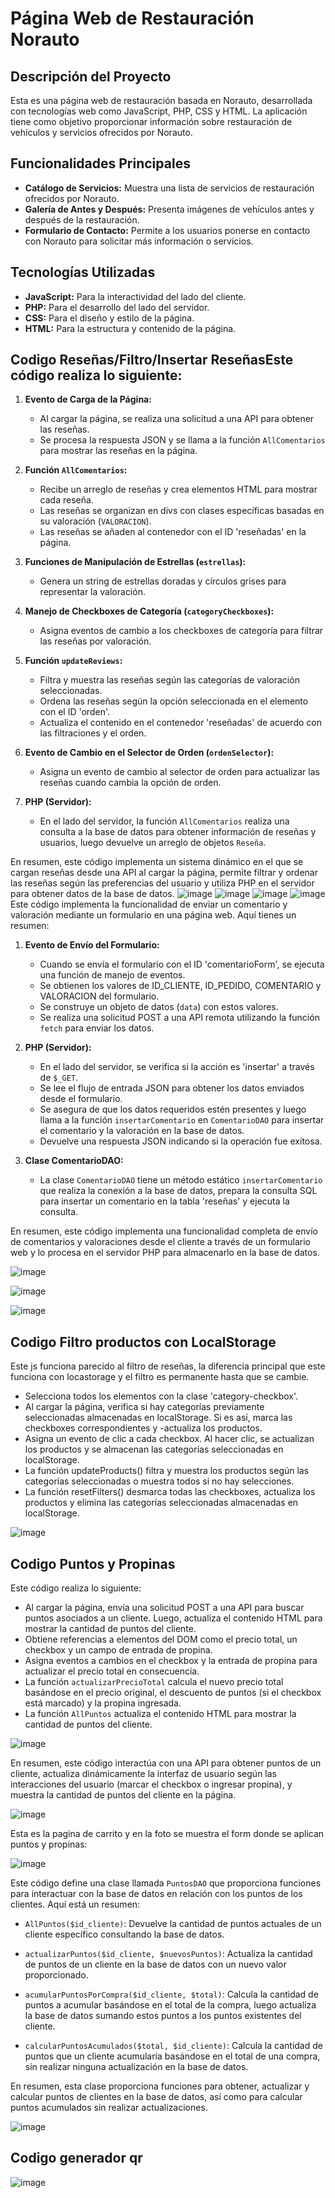 # Página Web de Restauración Norauto

## Descripción del Proyecto
Esta es una página web de restauración basada en Norauto, desarrollada con tecnologías web como JavaScript, PHP, CSS y HTML. La aplicación tiene como objetivo proporcionar información sobre restauración de vehículos y servicios ofrecidos por Norauto.

## Funcionalidades Principales
- **Catálogo de Servicios:** Muestra una lista de servicios de restauración ofrecidos por Norauto.
- **Galería de Antes y Después:** Presenta imágenes de vehículos antes y después de la restauración.
- **Formulario de Contacto:** Permite a los usuarios ponerse en contacto con Norauto para solicitar más información o servicios.

## Tecnologías Utilizadas
- **JavaScript:** Para la interactividad del lado del cliente.
- **PHP:** Para el desarrollo del lado del servidor.
- **CSS:** Para el diseño y estilo de la página.
- **HTML:** Para la estructura y contenido de la página.


## Codigo Reseñas/Filtro/Insertar ReseñasEste código realiza lo siguiente:

1. **Evento de Carga de la Página:**
   - Al cargar la página, se realiza una solicitud a una API para obtener las reseñas.
   - Se procesa la respuesta JSON y se llama a la función `AllComentarios` para mostrar las reseñas en la página.

2. **Función `AllComentarios`:**
   - Recibe un arreglo de reseñas y crea elementos HTML para mostrar cada reseña.
   - Las reseñas se organizan en divs con clases específicas basadas en su valoración (`VALORACION`).
   - Las reseñas se añaden al contenedor con el ID 'reseñadas' en la página.

3. **Funciones de Manipulación de Estrellas (`estrellas`):**
   - Genera un string de estrellas doradas y círculos grises para representar la valoración.

4. **Manejo de Checkboxes de Categoría (`categoryCheckboxes`):**
   - Asigna eventos de cambio a los checkboxes de categoría para filtrar las reseñas por valoración.

5. **Función `updateReviews`:**
   - Filtra y muestra las reseñas según las categorías de valoración seleccionadas.
   - Ordena las reseñas según la opción seleccionada en el elemento con el ID 'orden'.
   - Actualiza el contenido en el contenedor 'reseñadas' de acuerdo con las filtraciones y el orden.

6. **Evento de Cambio en el Selector de Orden (`ordenSelector`):**
   - Asigna un evento de cambio al selector de orden para actualizar las reseñas cuando cambia la opción de orden.

7. **PHP (Servidor):**
   - En el lado del servidor, la función `AllComentarios` realiza una consulta a la base de datos para obtener información de reseñas y usuarios, luego devuelve un arreglo de objetos `Reseña`.

En resumen, este código implementa un sistema dinámico en el que se cargan reseñas desde una API al cargar la página, permite filtrar y ordenar las reseñas según las preferencias del usuario y utiliza PHP en el servidor para obtener datos de la base de datos.
![image](https://github.com/isaacmskk/norauto/assets/145151333/64ab26f5-f4bc-4b8f-b722-c8aad7c3b2a3)
![image](https://github.com/isaacmskk/norauto/assets/145151333/8415a436-dca7-43f4-a356-2725aaed034e)
![image](https://github.com/isaacmskk/norauto/assets/145151333/48b4bf72-2a71-4d3b-a65e-4cb60bf6ca45)
![image](https://github.com/isaacmskk/norauto/assets/145151333/d9df0e05-97b8-4531-af68-d80fbee87269)
Este código implementa la funcionalidad de enviar un comentario y valoración mediante un formulario en una página web. Aquí tienes un resumen:

1. **Evento de Envío del Formulario:**
   - Cuando se envía el formulario con el ID 'comentarioForm', se ejecuta una función de manejo de eventos.
   - Se obtienen los valores de ID_CLIENTE, ID_PEDIDO, COMENTARIO y VALORACION del formulario.
   - Se construye un objeto de datos (`data`) con estos valores.
   - Se realiza una solicitud POST a una API remota utilizando la función `fetch` para enviar los datos.

2. **PHP (Servidor):**
   - En el lado del servidor, se verifica si la acción es 'insertar' a través de `$_GET`.
   - Se lee el flujo de entrada JSON para obtener los datos enviados desde el formulario.
   - Se asegura de que los datos requeridos estén presentes y luego llama a la función `insertarComentario` en `ComentarioDAO` para insertar el comentario y la valoración en la base de datos.
   - Devuelve una respuesta JSON indicando si la operación fue exitosa.

3. **Clase ComentarioDAO:**
   - La clase `ComentarioDAO` tiene un método estático `insertarComentario` que realiza la conexión a la base de datos, prepara la consulta SQL para insertar un comentario en la tabla 'reseñas' y ejecuta la consulta.

En resumen, este código implementa una funcionalidad completa de envío de comentarios y valoraciones desde el cliente a través de un formulario web y lo procesa en el servidor PHP para almacenarlo en la base de datos.

![image](https://github.com/isaacmskk/norauto/assets/145151333/24a6f295-4006-4bd6-9040-acd778459310)


![image](https://github.com/isaacmskk/norauto/assets/145151333/be9ec123-f8f2-4c7c-92d4-86647eaba1d8)

![image](https://github.com/isaacmskk/norauto/assets/145151333/a3bb1f8e-8f68-4628-bef3-fce6dfbb9890)

## Codigo Filtro productos con LocalStorage
Este js funciona parecido al filtro de reseñas, la diferencia principal que este funciona con locastorage y el filtro es permanente hasta que se cambie.
- Selecciona todos los elementos con la clase 'category-checkbox'.
- Al cargar la página, verifica si hay categorías previamente seleccionadas almacenadas en localStorage. Si es así, marca las checkboxes correspondientes y -actualiza los productos.
- Asigna un evento de clic a cada checkbox. Al hacer clic, se actualizan los productos y se almacenan las categorías seleccionadas en localStorage.
- La función updateProducts() filtra y muestra los productos según las categorías seleccionadas o muestra todos si no hay selecciones.
- La función resetFilters() desmarca todas las checkboxes, actualiza los productos y elimina las categorías seleccionadas almacenadas en localStorage.
  
![image](https://github.com/isaacmskk/norauto/assets/145151333/9051d40b-d2ad-469c-aecc-a2db588d82fd)


## Codigo Puntos y Propinas
Este código realiza lo siguiente:

- Al cargar la página, envía una solicitud POST a una API para buscar puntos asociados a un cliente. Luego, actualiza el contenido HTML para mostrar la cantidad de puntos del cliente.
-  Obtiene referencias a elementos del DOM como el precio total, un checkbox y un campo de entrada de propina.
- Asigna eventos a cambios en el checkbox y la entrada de propina para actualizar el precio total en consecuencia.
- La función `actualizarPrecioTotal` calcula el nuevo precio total basándose en el precio original, el descuento de puntos (si el checkbox está marcado) y la propina ingresada.
- La función `AllPuntos` actualiza el contenido HTML para mostrar la cantidad de puntos del cliente.
  
![image](https://github.com/isaacmskk/norauto/assets/145151333/a100ad16-df7e-4db1-9445-1f24ad03a6fa)

En resumen, este código interactúa con una API para obtener puntos de un cliente, actualiza dinámicamente la interfaz de usuario según las interacciones del usuario (marcar el checkbox o ingresar propina), y muestra la cantidad de puntos del cliente en la página.

![image](https://github.com/isaacmskk/norauto/assets/145151333/c4e1f921-5f68-4576-90a7-9e9905102ae5)

Esta es la pagina de carrito y en la foto se muestra el form donde se aplican puntos y propinas:

![image](https://github.com/isaacmskk/norauto/assets/145151333/9a8a930b-e482-4d23-99f2-5917e51f44f7)

Este código define una clase llamada `PuntosDAO` que proporciona funciones para interactuar con la base de datos en relación con los puntos de los clientes. Aquí está un resumen:

- `AllPuntos($id_cliente)`: Devuelve la cantidad de puntos actuales de un cliente específico consultando la base de datos.

- `actualizarPuntos($id_cliente, $nuevosPuntos)`: Actualiza la cantidad de puntos de un cliente en la base de datos con un nuevo valor proporcionado.

- `acumularPuntosPorCompra($id_cliente, $total)`: Calcula la cantidad de puntos a acumular basándose en el total de la compra, luego actualiza la base de datos sumando estos puntos a los puntos existentes del cliente.

- `calcularPuntosAcumulados($total, $id_cliente)`: Calcula la cantidad de puntos que un cliente acumularía basándose en el total de una compra, sin realizar ninguna actualización en la base de datos.

En resumen, esta clase proporciona funciones para obtener, actualizar y calcular puntos de clientes en la base de datos, así como para calcular puntos acumulados sin realizar actualizaciones.

![image](https://github.com/isaacmskk/norauto/assets/145151333/52fd0f4b-40d1-47d0-8e29-09c69e1e2c5b)

## Codigo generador qr

![image](https://github.com/isaacmskk/norauto/assets/145151333/8e9f94ff-592b-4264-b014-01e993d99369)



